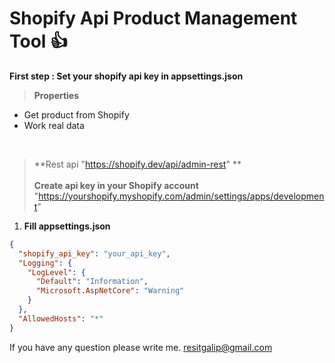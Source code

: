 # Shopify Api Product Management Tool  :+1:

**First step : Set your shopify api key in appsettings.json**

>**Properties**
 - Get product from Shopify
 - Work real data
 <br>

>**Rest api "https://shopify.dev/api/admin-rest" **<br><br>
>**Create api key in your Shopify account** "https://yourshopify.myshopify.com/admin/settings/apps/development"

1. **Fill appsettings.json**
```json
{
  "shopify_api_key": "your_api_key",
  "Logging": {
    "LogLevel": {
      "Default": "Information",
      "Microsoft.AspNetCore": "Warning"
    }
  },
  "AllowedHosts": "*"
}

```
 
 If you have any question please write me. resitgalip@gmail.com
